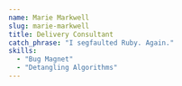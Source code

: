 ```yaml
---
name: Marie Markwell
slug: marie-markwell
title: Delivery Consultant
catch_phrase: "I segfaulted Ruby. Again."
skills:
  - "Bug Magnet"
  - "Detangling Algorithms"
---
```

